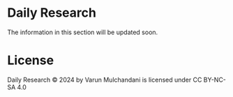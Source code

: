# Daily Research

The information in this section will be updated soon.

# License

Daily Research © 2024 by Varun Mulchandani is licensed under CC BY-NC-SA 4.0 
